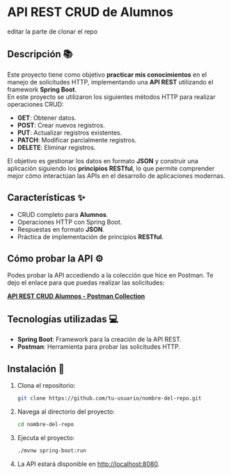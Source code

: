 # API REST CRUD de Alumnos



editar la parte de clonar el repo 


## Descripción 📚

Este proyecto tiene como objetivo **practicar mis conocimientos** en el manejo de solicitudes HTTP, implementando una **API REST** utilizando el framework **Spring Boot**.  
En este proyecto se utilizaron los siguientes métodos HTTP para realizar operaciones CRUD:

- **GET**: Obtener datos.
- **POST**: Crear nuevos registros.
- **PUT**: Actualizar registros existentes.
- **PATCH**: Modificar parcialmente registros.
- **DELETE**: Eliminar registros.

El objetivo es gestionar los datos en formato **JSON** y construir una aplicación siguiendo los **principios RESTful**, lo que permite comprender mejor cómo interactúan las APIs en el desarrollo de aplicaciones modernas.

## Características ✨

- CRUD completo para **Alumnos**.
- Operaciones HTTP con Spring Boot.
- Respuestas en formato **JSON**.
- Práctica de implementación de principios **RESTful**.

## Cómo probar la API ⚙️

Podes probar la API accediendo a la colección que hice en Postman. Te dejo el enlace para que puedas realizar las solicitudes:

[**API REST CRUD Alumnos - Postman Collection**](https://www.postman.com/giancardone/apis-gianca/collection/fprii5q/api-cruid-alumnos?action=share&creator=40242380)

## Tecnologías utilizadas 💻

- **Spring Boot**: Framework para la creación de la API REST.
- **Postman**: Herramienta para probar las solicitudes HTTP.

## Instalación 🔧

1. Clona el repositorio:
    ```bash
    git clone https://github.com/tu-usuario/nombre-del-repo.git
    ```

2. Navega al directorio del proyecto:
    ```bash
    cd nombre-del-repo
    ```

3. Ejecuta el proyecto:
    ```bash
    ./mvnw spring-boot:run
    ```
4. La API estará disponible en [http://localhost:8080](http://localhost:8080).
